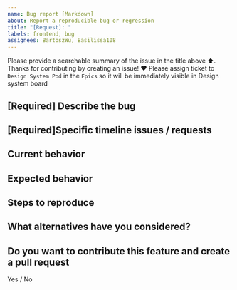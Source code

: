 ```yaml
---
name: Bug report [Markdown]
about: Report a reproducible bug or regression
title: "[Request]: "
labels: frontend, bug
assignees: BartoszWu, Basilissa108
---
```


Please provide a searchable summary of the issue in the title above ⬆️.
Thanks for contributing by creating an issue! ❤️
Please assign ticket to `Design System Pod` in the `Epics` so it will be immediately visible in Design system board 

## [Required] Describe the bug
<!-- Provide a clear and concise description of the challenge you are running into. -->

 ## [Required]Specific timeline issues / requests
 <!-- Is it blocking you? When will you need it approximately? If possible, please include links to the related product issues here.  -->

## Current behavior
<!-- Describe what happens instead of the expected behavior.  -->

## Expected behavior
<!-- Describe what should happen.  -->

## Steps to reproduce
<!-- 
        Detailed list of steps that lead to actual result. 
        If possible please provide https://design-system.adverity.net/playroom link or put snippet of code that we can reproduce issue.
 -->

 ## What alternatives have you considered? 

##  Do you want to contribute this feature and create a pull request
Yes / No 